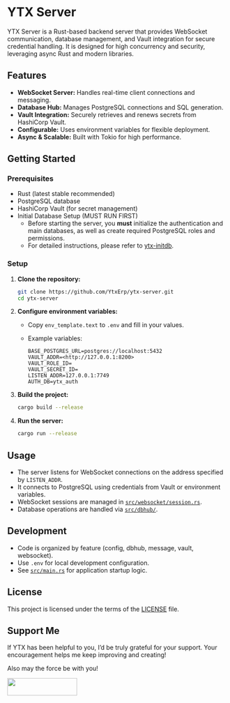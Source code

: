 # YTX Server

YTX Server is a Rust-based backend server that provides WebSocket communication, database management, and Vault integration for secure credential handling. It is designed for high concurrency and security, leveraging async Rust and modern libraries.

## Features

- **WebSocket Server:** Handles real-time client connections and messaging.
- **Database Hub:** Manages PostgreSQL connections and SQL generation.
- **Vault Integration:** Securely retrieves and renews secrets from HashiCorp Vault.
- **Configurable:** Uses environment variables for flexible deployment.
- **Async & Scalable:** Built with Tokio for high performance.

## Getting Started

### Prerequisites

- Rust (latest stable recommended)
- PostgreSQL database
- HashiCorp Vault (for secret management)
- Initial Database Setup (MUST RUN FIRST)
  - Before starting the server, you **must** initialize the authentication and main databases, as well as create required PostgreSQL roles and permissions.
  - For detailed instructions, please refer to [ytx-initdb](https://github.com/YtxErp/ytx-initdb).

### Setup

1. **Clone the repository:**

    ```sh
    git clone https://github.com/YtxErp/ytx-server.git
    cd ytx-server
    ```

2. **Configure environment variables:**

    - Copy `env_template.text` to `.env` and fill in your values.
    - Example variables:

        ```env
        BASE_POSTGRES_URL=postgres://localhost:5432
        VAULT_ADDR=<http://127.0.0.1:8200>
        VAULT_ROLE_ID=
        VAULT_SECRET_ID=
        LISTEN_ADDR=127.0.0.1:7749
        AUTH_DB=ytx_auth
        ```

3. **Build the project:**

    ```sh
    cargo build --release
    ```

4. **Run the server:**

    ```sh
    cargo run --release
    ```

## Usage

- The server listens for WebSocket connections on the address specified by `LISTEN_ADDR`.
- It connects to PostgreSQL using credentials from Vault or environment variables.
- WebSocket sessions are managed in [`src/websocket/session.rs`](src/websocket/session.rs).
- Database operations are handled via [`src/dbhub/`](src/dbhub/).

## Development

- Code is organized by feature (config, dbhub, message, vault, websocket).
- Use `.env` for local development configuration.
- See [`src/main.rs`](src/main.rs) for application startup logic.

## License

This project is licensed under the terms of the [LICENSE](LICENSE) file.

## Support Me

If YTX has been helpful to you, I’d be truly grateful for your support. Your encouragement helps me keep improving and creating!

Also may the force be with you!

[<img src="https://cdn.buymeacoffee.com/buttons/v2/default-yellow.png" width="160" height="40">](https://buymeacoffee.com/ytx.cash)
